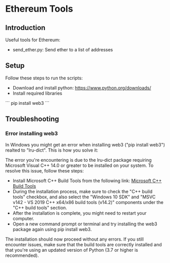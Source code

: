 # Ethereum Tools

## Introduction

Useful tools for Ethereum:
* send_ether.py: Send ether to a list of addresses

## Setup

Follow these steps to run the scripts:

* Download and install python: https://www.python.org/downloads/
* Install required libraries

´´´
pip install web3
´´´

## Troubleshooting

### Error installing web3

In Windows you might get an error when installing web3 ("pip install web3") realted to "lru-dict".
This is how you solve it:

The error you're encountering is due to the lru-dict package requiring Microsoft Visual C++ 14.0 or greater to be installed on your system. To resolve this issue, follow these steps:

* Install Microsoft C++ Build Tools from the following link:  [Microsoft C++ Build Tools](https://visualstudio.microsoft.com/visual-cpp-build-tools/)
* During the installation process, make sure to check the "C++ build tools" checkbox, and also select the "Windows 10 SDK" and "MSVC v142 - VS 2019 C++ x64/x86 build tools (v14.2)" components under the "C++ build tools" section.
* After the installation is complete, you might need to restart your computer.
* Open a new command prompt or terminal and try installing the web3 package again using pip install web3.

The installation should now proceed without any errors. If you still encounter issues, make sure that the build tools are correctly installed and that you're using an updated version of Python (3.7 or higher is recommended).
